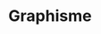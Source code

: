 ---
layout: category_index
title: Graphisme
category: graphisme
permalink: /graphisme/
intro: UI Design, Design Graphique, Web design, etc sont tous les bienvenus dans cette collection d'articles, de tutos et de ressources.
text-twtr: En train d'explorer les articles graphisme — @MagDuWebdesign
---